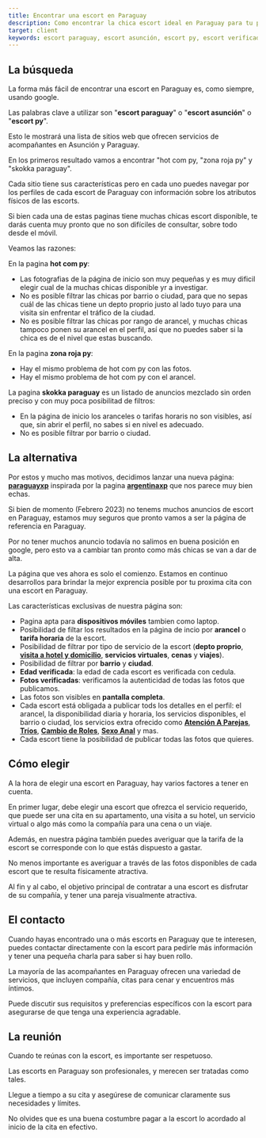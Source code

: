 ```yaml
---
title: Encontrar una escort en Paraguay
description: Como encontrar la chica escort ideal en Paraguay para tu proxima aventura
target: client
keywords: escort paraguay, escort asunción, escort py, escort verificada, edad verificada, foto verificada, servicio escort , cita en apartamento, cita en hotel, servicios virtuales
---
```

## La búsqueda
La forma más fácil de encontrar una escort en Paraguay es, como siempre, usando google.

Las palabras clave a utilizar son "**escort paraguay**" o "**escort asunción**" o "**escort py**".

Esto le mostrará una lista de sitios web que ofrecen servicios de acompañantes en Asunción y Paraguay.

En los primeros resultado vamos a encontrar "hot com py, "zona roja py" y "skokka paraguay".

Cada sitio tiene sus características pero en cada uno puedes navegar por los perfiles de cada escort de Paraguay con información sobre los atributos físicos de las escorts.

Si bien cada una de estas paginas tiene muchas chicas escort disponible, te darás cuenta muy pronto que no son difíciles de consultar, sobre todo desde el móvil.

Veamos las razones:

En la pagina **hot com py**:
- Las fotografias de la página de inicio son muy pequeñas y es muy dificil elegir cual de la muchas chicas disponible yr a investigar.
- No es posible filtrar las chicas por barrio o ciudad, para que no sepas cuál de las chicas tiene un depto proprio justo al lado tuyo para una visita sin enfrentar el tráfico de la ciudad.
- No es posible filtrar las chicas por rango de arancel, y muchas chicas tampoco ponen su arancel en el perfil, así que no puedes saber si la chica es de el nivel que estas buscando.

En la pagina **zona roja py**:
- Hay el mismo problema de hot com py con las fotos.
- Hay el mismo problema de hot com py con el arancel.

La pagina **skokka paraguay** es un listado de anuncios mezclado sin orden preciso y con muy poca posibilitad de filtros:
- En la página de inicio los aranceles o tarifas horaris no son visibles, así que, sin abrir el perfil, no sabes si en nivel es adecuado.
- No es posible filtrar por barrio o ciudad.

## La alternativa
Por estos y mucho mas motivos, decidimos lanzar una nueva página: **[paraguayxp](/es)** inspirada por la pagina **[argentinaxp](https://argentinaxp.com)** que nos parece muy bien echas.

Si bien de momento (Febrero 2023) no tenems muchos anuncios de escort en Paraguay, estamos muy seguros que pronto vamos a ser la página de referencia en Paraguay.

Por no tener muchos anuncio todavía no salimos en buena posición en google, pero esto va a cambiar tan pronto como más chicas se van a dar de alta.

La página que ves ahora es solo el comienzo. Estamos en continuo desarrollos para brindar la mejor exprencia posible por tu proxima cita con una escort en Paraguay.

Las características exclusivas de nuestra página son:
- Pagina apta para **dispositivos móviles** tambien como laptop.
- Posibilidad de filtar los resultados en la página de incio por **arancel** o **tarifa horaria** de la escort.
- Posibilidad de filtrar por tipo de servicio de la escort (**depto proprio**, **[visita a hotel y domicilio](/es/area/outcall-only)**, **servicios virtuales**, **cenas** y **viajes**).
- Posibilidad de filtrar por **barrio** y **ciudad**.
- **Edad verificada**: la edad de cada escort es verificada con cedula.
- **Fotos verificadas**: verificamos la autenticidad de todas las fotos que publicamos.
- Las fotos son visibles en **pantalla completa**. 
- Cada escort está obligada a publicar tods los detalles en el perfil: el arancel, la disponibilidad diaria y horaria, los servicios disponibles, el barrio o ciudad, los servicios extra ofrecido como **[Atención A Parejas](/es/extra/couple)**, **[Tríos](/es/extra/threesome)**, **[Cambio de Roles](/es/extra/role-play)**, **[Sexo Anal](/es/extra/full)** y mas.
- Cada escort tiene la posibilidad de publicar todas las fotos que quieres.

## Cómo elegir
A la hora de elegir una escort en Paraguay, hay varios factores a tener en cuenta.

En primer lugar, debe elegir una escort que ofrezca el servicio requerido, que puede ser una cita en su apartamento, una visita a su hotel, un servicio virtual o algo más como la compañía para una cena o un viaje.

Además, en nuestra página también puedes averiguar que la tarifa de la escort se corresponde con lo que estás dispuesto a gastar.

No menos importante es averiguar a través de las fotos disponibles de cada escort que te resulta físicamente atractiva.

Al fin y al cabo, el objetivo principal de contratar a una escort es disfrutar de su compañía, y tener una pareja visualmente atractiva.

## El contacto
Cuando hayas encontrado una o más escorts en Paraguay que te interesen, puedes contactar directamente con la escort para pedirle más información y tener una pequeña charla para saber si hay buen rollo.

La mayoría de las acompañantes en Paraguay ofrecen una variedad de servicios, que incluyen compañía, citas para cenar y encuentros más íntimos.

Puede discutir sus requisitos y preferencias específicos con la escort para asegurarse de que tenga una experiencia agradable.

## La reunión
Cuando te reúnas con la escort, es importante ser respetuoso.

Las escorts en Paraguay son profesionales, y merecen ser tratadas como tales.

Llegue a tiempo a su cita y asegúrese de comunicar claramente sus necesidades y límites.

No olvides que es una buena costumbre pagar a la escort lo acordado al inicio de la cita en efectivo.

